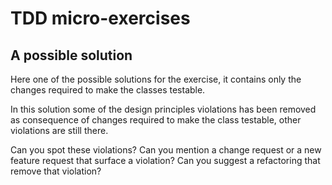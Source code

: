 # TDD micro-exercises

## A possible solution

Here one of the possible solutions for the exercise, it contains only the changes required to make the classes testable.

In this solution some of the design principles violations has been removed as consequence of changes required to make the class testable, other violations are still there.

Can you spot these violations? Can you mention a change request or a new feature request that surface a violation? Can you suggest a refactoring that remove that violation?

